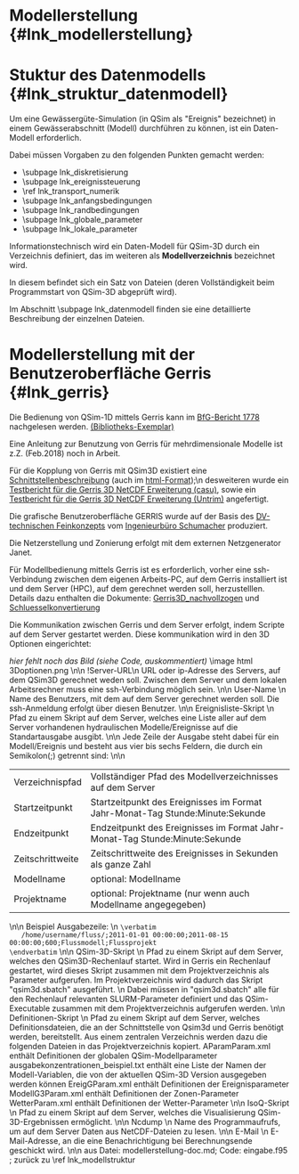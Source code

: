 Modellerstellung {#lnk_modellerstellung}
================

# Stuktur des Datenmodells {#lnk_struktur_datenmodell} 

Um eine Gewässergüte-Simulation (in QSim als "Ereignis" bezeichnet)
in einem Gewässerabschnitt (Modell) durchführen zu können, ist ein Daten-Modell 
erforderlich.

Dabei müssen Vorgaben zu den folgenden Punkten gemacht werden:

- \subpage lnk_diskretisierung 
- \subpage lnk_ereignissteuerung
- \ref lnk_transport_numerik
- \subpage lnk_anfangsbedingungen 
- \subpage lnk_randbedingungen
- \subpage lnk_globale_parameter
- \subpage lnk_lokale_parameter



Informationstechnisch wird ein Daten-Modell für QSim-3D durch ein Verzeichnis definiert,
das im weiteren als <b>Modellverzeichnis</b> bezeichnet wird.

In diesem befindet sich ein Satz von Dateien (deren Vollständigkeit beim Programmstart von QSim-3D abgeprüft wird).

Im Abschnitt \subpage lnk_datenmodell finden sie eine detaillierte Beschreibung der einzelnen Dateien.

# Modellerstellung mit der Benutzeroberfläche Gerris {#lnk_gerris} 

Die Bedienung von QSim-1D mittels Gerris kann im
<a href="./pdf/BfG_1778.pdf" target="_blank">BfG-Bericht 1778</a> nachgelesen werden.
<a href="http://bibliothek.bafg.de/webopac/index.asp?detsuche_systematik=gs+1697" target="_blank">
(Bibliotheks-Exemplar)</a>


Eine Anleitung zur Benutzung von Gerris für mehrdimensionale Modelle ist z.Z. 
(Feb.2018) noch in Arbeit.

Für die Kopplung von Gerris mit QSim3D existiert eine <a href="./pdf/QSim3D_Gerris_Schnittstelle_1p0.pdf" target="_blank">Schnittstellenbeschreibung</a>
(auch im <a href="./html/Qsim3d_Gerris_Schnittstelle/index.html" target="_blank">html-Format</a>);\n
desweiteren wurde ein <a href="./pdf/Gerris123D.Test.3D.1.0.pdf" target="_blank">Testbericht für die Gerris 3D NetCDF Erweiterung (casu)</a>,
sowie ein <a href="./pdf/Gerris123D_Test_3D_NetCDF_0p1.pdf" target="_blank">Testbericht für die Gerris 3D NetCDF Erweiterung (Untrim)</a> angefertigt.


Die grafische Benutzeroberfläche GERRIS wurde
auf der Basis des <a href="./pdf/Gerris123D.Feinkonzept.3D.1.0.pdf" target="_blank">DV-technischen Feinkonzepts</a>
vom <a href="http://www.wasserundumwelt.de" target="_blank">Ingenieurbüro Schumacher</a>  produziert.


Die Netzerstellung und Zonierung erfolgt mit dem externen Netzgenerator Janet.


Für Modellbedienung mittels Gerris ist es erforderlich, vorher eine ssh-Verbindung
zwischen dem eigenen Arbeits-PC, auf dem Gerris installiert ist und dem 
Server (HPC), auf dem gerechnet werden soll, herzustelllen.
Details dazu enthalten die Dokumente:
<a href="./pdf/Gerris3D_nachvollzogenJens.pdf" target="_blank">Gerris3D_nachvollzogen</a>
und <a href="./pdf/Schluesselkonvertierung.pdf" target="_blank">Schluesselkonvertierung</a>


Die Kommunikation zwischen Gerris und dem Server erfolgt, indem Scripte auf 
dem Server gestartet werden.
Diese kommunikation wird in den 3D Optionen eingerichtet:


<em> hier fehlt noch das Bild (siehe Code, auskommentiert) </em>
\image html 3Doptionen.png
\n\n
!Server-URL\n
   URL oder ip-Adresse des Servers, auf dem QSim3D gerechnet weden soll. Zwischen dem Server und dem lokalen Arbeitsrechner muss eine ssh-Verbindung möglich sein.
\n\n
User-Name \n
   Name des Benutzers, mit dem auf dem Server gerechnet werden soll. Die ssh-Anmeldung erfolgt über diesen Benutzer.
\n\n
Ereignisliste-Skript \n
   Pfad zu einem Skript auf dem Server, welches eine Liste aller auf dem Server vorhandenen hydraulischen Modelle/Ereignisse auf die Standartausgabe ausgibt.
\n\n
   Jede Zeile der Ausgabe steht dabei für ein Modell/Ereignis und besteht aus vier bis sechs Feldern, die durch ein Semikolon(;) getrennt sind:
\n\n
<table Ereignisliste>
<tr><td> Verzeichnispfad  </td><td> Vollständiger Pfad des Modellverzeichnisses auf dem Server   </td></tr>
<tr><td> Startzeitpunkt  </td><td> Startzeitpunkt des Ereignisses im Format Jahr-Monat-Tag Stunde:Minute:Sekunde   </td></tr>
<tr><td> Endzeitpunkt  </td><td> Endzeitpunkt des Ereignisses im Format Jahr-Monat-Tag Stunde:Minute:Sekunde   </td></tr>
<tr><td> Zeitschrittweite  </td><td> Zeitschrittweite des Ereignisses in Sekunden als ganze Zahl   </td></tr>
<tr><td> Modellname  </td><td> optional: Modellname   </td></tr>
<tr><td> Projektname  </td><td> optional: Projektname (nur wenn auch Modellname angegegeben)   </td></tr>
</table>
\n\n
   Beispiel Ausgabezeile: \n
<code>\verbatim
   /home/username/fluss/;2011-01-01 00:00:00;2011-08-15 00:00:00;600;Flussmodell;Flussprojekt
\endverbatim</code>
\n\n
QSim-3D-Skript \n
   Pfad zu einem Skript auf dem Server, welches den QSim3D-Rechenlauf startet.
   Wird in Gerris ein Rechenlauf gestartet, wird dieses Skript zusammen mit dem Projektverzeichnis als Parameter aufgerufen. Im Projektverzeichnis wird dadurch das Skript "qsim3d.sbatch" ausgeführt.
   \n
   Dabei müssen in "qsim3d.sbatch" alle für den Rechenlauf relevanten SLURM-Parameter definiert und das QSim-Executable zusammen mit dem Projektverzeichnis aufgerufen werden.
\n\n
Definitionen-Skript \n
   Pfad zu einem Skript auf dem Server, welches Definitionsdateien, die an der Schnittstelle von Qsim3d und Gerris benötigt werden, bereitstellt. Aus einem zentralen Verzeichnis werden dazu die folgenden Dateien in das Projektverzeichnis kopiert.
      AParamParam.xml                   enthält Definitionen der globalen QSim-Modellparameter
      ausgabekonzentrationen_beispiel.txt    enthält eine Liste der Namen der Modell-Variablen, die von der aktuellen QSim-3D Version ausgegeben werden können
      EreigGParam.xml                     enthält Definitionen der Ereignisparameter
      ModellG3Param.xml                  enthält Definitionen der Zonen-Parameter
      WetterParam.xml                     enthält Definitionen der Wetter-Parameter
\n\n
IsoQ-Skript \n
   Pfad zu einem Skript auf dem Server, welches die Visualisierung QSim-3D-Ergebnissen ermöglicht.
\n\n
Ncdump \n
   Name des Programmaufrufs, um auf dem Server Daten aus NetCDF-Dateien zu lesen.
\n\n
E-Mail \n
   E-Mail-Adresse, an die eine Benachrichtigung bei Berechnungsende geschickt wird.
\n\n
aus Datei: modellerstellung-doc.md; Code: eingabe.f95 ; zurück zu \ref lnk_modellstruktur
